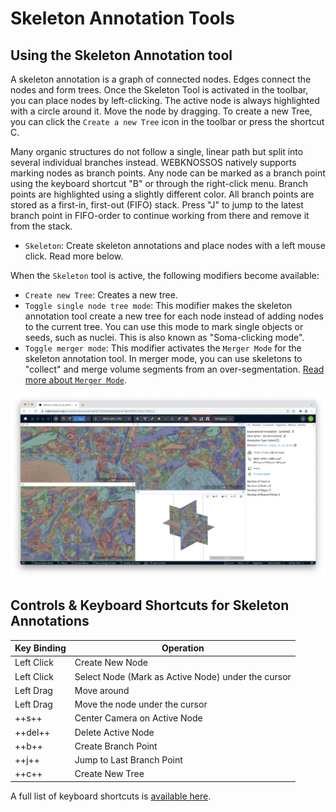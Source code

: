 # Skeleton Annotation Tools

## Using the Skeleton Annotation tool

A skeleton annotation is a graph of connected nodes. Edges connect the nodes and form trees. Once the Skeleton Tool is activated in the toolbar, you can place nodes by left-clicking. The active node is always highlighted with a circle around it. Move the node by dragging. To create a new Tree, you can click the `Create a new Tree` icon in the toolbar or press the shortcut C. 

Many organic structures do not follow a single, linear path but split into several individual branches instead. WEBKNOSSOS natively supports marking nodes as branch points. Any node can be marked as a branch point using the keyboard shortcut "B" or through the right-click menu. Branch points are highlighted using a slightly different color. All branch points are stored as a first-in, first-out (FIFO) stack. Press "J" to jump to the latest branch point in FIFO-order to continue working from there and remove it from the stack.

- `Skeleton`: Create skeleton annotations and place nodes with a left mouse click. Read more below.

When the `Skeleton` tool is active, the following modifiers become available:

- `Create new Tree`: Creates a new tree.
- `Toggle single node tree mode`: This modifier makes the skeleton annotation tool create a new tree for each node instead of adding nodes to the current tree. You can use this mode to mark single objects or seeds, such as nuclei. This is also known as "Soma-clicking mode".
- `Toggle merger mode`: This modifier activates the `Merger Mode` for the skeleton annotation tool. In merger mode, you can use skeletons to "collect" and merge volume segments from an over-segmentation. [Read more about `Merger Mode`](./volume_annotation.md#proof_reading_and_merging_segments).

![Skeleton Tool modifiers](../images/skeleton_tool_modifiers.jpeg)

## Controls & Keyboard Shortcuts for Skeleton Annotations


| Key Binding | Operation                                          |
| ----------- | -------------------------------------------------- |
| Left Click  | Create New Node                                    |
| Left Click  | Select Node (Mark as Active Node) under the cursor |
| Left Drag   | Move around                                        |
| Left Drag   | Move the node under the cursor                     |
| ++s++           | Center Camera on Active Node                       |
| ++del++         | Delete Active Node                                 |
| ++b++           | Create Branch Point                                |
| ++j++           | Jump to Last Branch Point                          |
| ++c++           | Create New Tree                                    |


A full list of keyboard shortcuts is [available here](../ui/keyboard_shortcuts.md).